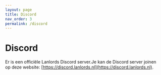 ```yaml
---
layout: page
title: Discord
nav_order: 3
permalink: /discord
---
```


# Discord

Er is een officiële Lanlords Discord server.Je kan de Discord server joinen
op deze website: [https://discord.lanlords.nl](https://discord.lanlords.nl).

